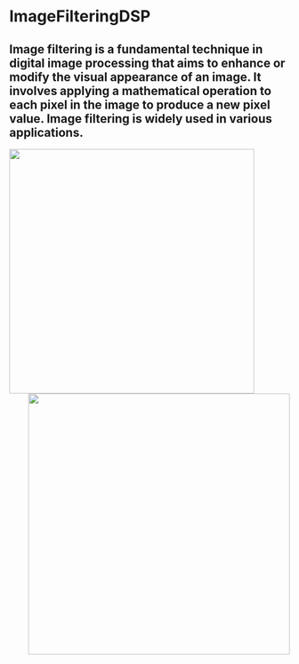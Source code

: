 # ImageFilteringDSP
Image filtering is a fundamental technique in digital image  processing that aims to enhance or modify the visual appearance  of an image. It involves applying a mathematical operation to  each pixel in the image to produce a new pixel value. Image  filtering is widely used in various applications.
---

<img src ="https://github.com/user-attachments/assets/0f404830-770a-4f7c-b56d-fc317f5c586f"  width = '440' align= 'left'>
<img src ="https://github.com/user-attachments/assets/9d274c39-8b36-480b-ae5a-c1892c65eb76"  width ='470' align = 'right' > 
